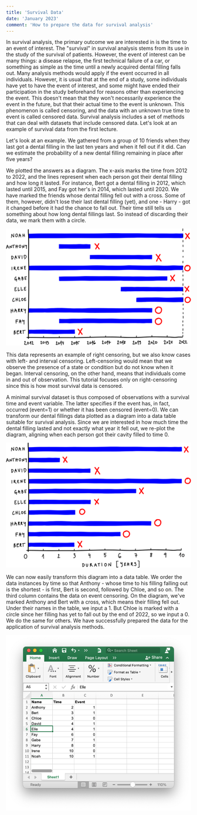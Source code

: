 ```yaml
---
title: 'Survival Data'
date: 'January 2023'
comment: 'How to prepare the data for survival analysis'
---
```


In survival analysis, the primary outcome we are interested in is the time to an event of interest. The "survival" in survival analysis stems from its use in the study of the survival of patients. However, the event of interest can be many things: a disease relapse, the first technical failure of a car, or something as simple as the time until a newly acquired dental filling falls out. Many analysis methods would apply if the event occurred in all individuals. However, it is usual that at the end of a study, some individuals have yet to have the event of interest, and some might have ended their participation in the study beforehand for reasons other than experiencing the event. This doesn't mean that they won't necessarily experience the event in the future, but that their actual time to the event is unknown. This phenomenon is called censoring, and the data with an unknown true time to event is called censored data. Survival analysis includes a set of methods that can deal with datasets that include censored data. Let's look at an example of survival data from the first lecture.

Let's look at an example. We gathered from a group of 10 friends when they last got a dental filling in the last ten years and when it fell out if it did. Can we estimate the probability of a new dental filling remaining in place after five years?

We plotted the answers as a diagram. The x-axis marks the time from 2012 to 2022, and the lines represent when each person got their dental filling and how long it lasted. For instance, Bert got a dental filling in 2012, which lasted until 2015, and Fay got her's in 2014, which lasted until 2020. We have marked the friends whose dental filling fell out with a cross. Some of them, however, didn't lose their last dental filling (yet), and one - Harry - got it changed before it had the chance to fall out. Their time still tells us something about how long dental fillings last. So instead of discarding their data, we mark them with a circle.

![](01-diagram-1.png)

This data represents an example of right censoring, but we also know cases with left- and interval censoring. Left-censoring would mean that we observe the presence of a state or condition but do not know when it began. Interval censoring, on the other hand, means that individuals come in and out of observation. This tutorial focuses only on right-censoring since this is how most survival data is censored.

A minimal survival dataset is thus composed of observations with a survival time and event variable. The latter specifies if the event has, in fact, occurred (event=1) or whether it has been censored (event=0). We can transform our dental fillings data plotted as a diagram into a data table suitable for survival analysis. Since we are interested in how much time the dental filling lasted and not exactly what year it fell out, we re-plot the diagram, aligning when each person got their cavity filled to time 0.

![](01-diagram-2.png)

We can now easily transform this diagram into a data table. We order the data instances by time so that Anthony - whose time to his filling falling out is the shortest - is first, Bert is second, followed by Chloe, and so on. The third column contains the data on event censoring. On the diagram, we've marked Anthony and Bert with a cross, which means their filling fell out. Under their names in the table, we input a 1. But Chloe is marked with a circle since her filling has yet to fall out by the end of 2022, so we input a 0. We do the same for others. We have successfully prepared the data for the application of survival analysis methods.

![](01-datatable-excel.png)
